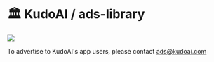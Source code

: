 # 🏛️ KudoAI / ads-library

<a href="https://www.jsdelivr.com/package/gh/KudoAI/ads-library?tab=stats"><img src="https://img.shields.io/jsdelivr/gh/hm/KudoAI/ads-library?style=for-the-badge&logo=jsdelivr&logoColor=white&label=jsDelivr%20Requests&labelColor=464646&color=2bbbd8"></a>

To advertise to KudoAI's app users, please contact ads@kudoai.com

